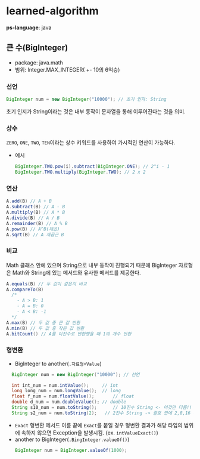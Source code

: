 # learned-algorithm

**ps-language**: java

## 큰 수(BigInteger)
- package: java.math
- 범위: Integer.MAX_INTEGER( +- 10의 6억승)
### 선언
```java
BigInteger num = new BigInteger("10000"); // 초기 인자: String
```
초기 인지가 String이라는 것은 내부 동작이 문자열을 통해 이루어진다는 것을 의미.
### 상수
`ZERO`, `ONE`, `TWO`, `TEN`이라는 상수 키워드를 사용하여 가시적인 연산이 가능하다.
- 예시
    ```java
    BigInteger.TWO.pow(i).subtract(BigInteger.ONE); // 2^i - 1
    BigInteger.TWO.multiply(BigInteger.TWO); // 2 x 2
    ```
### 연산
```java
A.add(B) // A + B
A.subtract(B) // A - B
A.multiply(B) // A * B
A.divide(B) // A / B
A.remainder(B) // A % B
A.pow(B) // A^B(제곱)
A.sqrt(B) // A 제곱근 B
```
### 비교
Math 클래스 안에 있으며 String으로 내부 동작이 진행되기 때문에 BigInteger 자료형은 Math와 String에 있는 메서드와 유사한 메서드를 제공한다.
```java
A.equals(B) // 두 값이 같은지 비교
A.compareTo(B)
  /* 
    - A > B: 1
    - A = B: 0
    - A < B: -1
  */
A.max(B) // 두 값 중 큰 값 반환
A.min(B) // 두 값 중 작은 값 반환
A.bitCount() // A를 이진수로 변환했을 때 1의 개수 반환
```
### 형변환
- BigInteger to another(`.자료형+Value`)
```java
  BigInteger num = new BigInteger("10000");	// 선언

  int int_num = num.intValue();		// int
  long long_num = num.longValue();	// long
  float f_num = num.floatValue();		// float
  double d_num = num.doubleValue();	// double
  String s10_num = num.toString();		// 10진수 String <- 이것만 다름!!
  String s2_num = num.toString(2);   // 2진수 String -> 괄호 안에 2,8,16 가능
```
- `Exact` 형변환
  메서드 이름 끝에 `Exact`를 붙일 경우 형변환 결과가 해당 타입의 범위에 속하지 않으면 Exception을 발생시킴. (ex. `intValueExact()`)
- another to BigInteger(`.BingInteger.valueOf()`)
  ```java
  BigInteger num = BigInteger.valueOf(1000);
  ```
